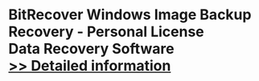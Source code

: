 # BitRecover Windows Image Backup Recovery - Personal License<br />Data Recovery Software<br />[>> Detailed information](https://secure.shareit.com/shareit/product.html?productid=300847274&affiliateid=200057808)